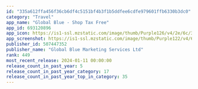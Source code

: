 ```yaml
---
id: "335a612ffa456f36cb6df4c5151bf4b3f1b5ddfee6cdfe979601ffb6330b3dc0"
category: "Travel"
app_name: "Global Blue - Shop Tax Free"
app_id: 693120896
app_icon: https://is1-ssl.mzstatic.com/image/thumb/Purple126/v4/2e/6c/3b/2e6c3b44-c7ad-87fc-e48c-84ea07337430/AppIcon-1x_U007ephone-0-8-0-85-220.png/1024x1024bb.png
app_screenshot: https://is1-ssl.mzstatic.com/image/thumb/Purple122/v4/6b/23/2f/6b232f16-3f04-a276-ec2d-9b394d0fb01f/9e2e308e-3dfe-4d2c-9960-e566e2f278b9_My-refunds-screen_EN_6.5OCO_1284x2778@2x.png/1284x2778bb.png
publisher_id: 507447352
publisher_name: "Global Blue Marketing Services Ltd"
rank: 449
most_recent_release: 2024-01-11 00:00:00
release_count_in_past_year: 5
release_count_in_past_year_category: 17
release_count_in_past_year_top_in_category: 35
---
```

